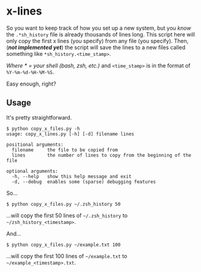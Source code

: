 x-lines
=======

So you want to keep track of how you set up a new system, but you *know* the `.*sh_history` file is already thousands of lines long. This script here will only copy the first x lines (you specify) from any file (you specify). Then, (***not implemented yet***) the script will save the lines to a new files called something like `*sh_history.<time_stamp>`.

_Where \* = your shell (bash, zsh, etc.)_ and `<time_stamp>` is in the format of `%Y-%m-%d-%H-%M-%S`.

Easy enough, right?

## Usage
It's pretty straightforward.

``` shell
$ python copy_x_files.py -h
usage: copy_x_lines.py [-h] [-d] filename lines

positional arguments:
  filename     the file to be copied from
  lines        the number of lines to copy from the beginning of the file

optional arguments:
  -h, --help   show this help message and exit
  -d, --debug  enables some (sparse) debugging features
```

So...

``` shell
$ python copy_x_files.py ~/.zsh_history 50
```

...will copy the first 50 lines of `~/.zsh_history` to `~/zsh_history_<timestamp>`.

And...

``` shell
$ python copy_x_files.py ~/example.txt 100
```

...will copy the first 100 lines of `~/example.txt` to `~/example_<timestamp>.txt`.